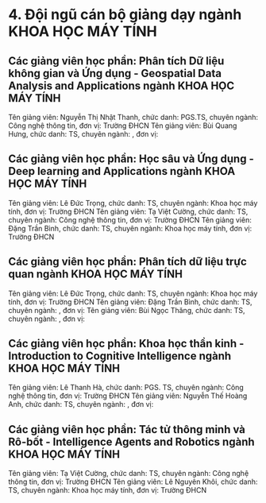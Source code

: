 # 4. Đội ngũ cán bộ giảng dạy ngành KHOA HỌC MÁY TÍNH
## Các giảng viên học phần: Phân tích Dữ liệu không gian và Ứng dụng - Geospatial Data Analysis and Applications ngành KHOA HỌC MÁY TÍNH
Tên giảng viên: Nguyễn Thị Nhật Thanh, chức danh: PGS.TS, chuyên ngành: Công nghệ thông tin, đơn vị: Trường ĐHCN
Tên giảng viên: Bùi Quang Hưng, chức danh: TS, chuyên ngành: , đơn vị:
## Các giảng viên học phần: Học sâu và Ứng dụng - Deep learning and Applications ngành KHOA HỌC MÁY TÍNH
Tên giảng viên: Lê Đức Trọng, chức danh: TS, chuyên ngành: Khoa học máy tính, đơn vị: Trường ĐHCN
Tên giảng viên: Tạ Việt Cường, chức danh: TS, chuyên ngành: Công nghệ thông tin, đơn vị: Trường ĐHCN
Tên giảng viên: Đặng Trần Bình, chức danh: TS, chuyên ngành: Khoa học máy tính, đơn vị: Trường ĐHCN
## Các giảng viên học phần: Phân tích dữ liệu trực quan ngành KHOA HỌC MÁY TÍNH
Tên giảng viên: Lê Đức Trọng, chức danh: TS, chuyên ngành: Khoa học máy tính, đơn vị: Trường ĐHCN
Tên giảng viên: Đặng Trần Bình, chức danh: TS, chuyên ngành: , đơn vị:
Tên giảng viên: Bùi Ngọc Thăng, chức danh: TS, chuyên ngành: , đơn vị:
## Các giảng viên học phần: Khoa học thần kinh - Introduction to Cognitive Intelligence ngành KHOA HỌC MÁY TÍNH
Tên giảng viên: Lê Thanh Hà, chức danh: PGS. TS, chuyên ngành: Công nghệ thông tin, đơn vị: Trường ĐHCN
Tên giảng viên: Nguyễn Thế Hoàng Anh, chức danh: TS, chuyên ngành: , đơn vị:
## Các giảng viên học phần: Tác tử thông minh và Rô-bốt - Intelligence Agents and Robotics ngành KHOA HỌC MÁY TÍNH
Tên giảng viên: Tạ Việt Cường, chức danh: TS, chuyên ngành: Công nghệ thông tin, đơn vị: Trường ĐHCN
Tên giảng viên: Lê Nguyên Khôi, chức danh: TS, chuyên ngành: Khoa học máy tính, đơn vị: Trường ĐHCN
